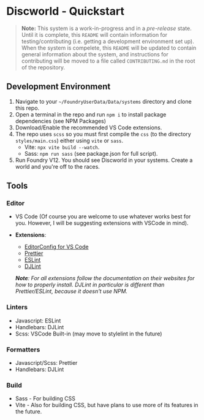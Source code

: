 # Discworld - Quickstart

> **Note:** This system is a work-in-progress and in a _pre-release_ state. Until it is complete, this `README` will contain information for testing/contributing (i.e. getting a development environment set up). When the system is compelete, this `README` will be updated to contain general information about the system, and instructions for contributing will be moved to a file called `CONTRIBUTING.md` in the root of the repository.

## Development Environment

1. Navigate to your `~/FoundryUserData/Data/systems` directory and clone this repo.
2. Open a terminal in the repo and run `npm i` to install package dependencies (see NPM Packages)
3. Download/Enable the recommended VS Code extensions.
4. The repo uses `scss` so you must first compile the `css` (to the directory `styles/main.css`) either using `vite` or `sass`.
   - Vite: `npx vite build --watch`.
   - Sass: `npm run sass` (see package.json for full script).
5. Run Foundry V12. You should see Discworld in your systems. Create a world and you're off to the races.

## Tools

### Editor

- VS Code (Of course you are welcome to use whatever works best for you. However, I will be suggesting extensions with VSCode in mind).
- **Extensions**:

  - [EditorConfig for VS Code](https://marketplace.visualstudio.com/items?itemName=EditorConfig.EditorConfig)
  - [Prettier](https://marketplace.visualstudio.com/items?itemName=esbenp.prettier-vscode)
  - [ESLint](https://marketplace.visualstudio.com/items?itemName=dbaeumer.vscode-eslint)
  - [DJLint](https://marketplace.visualstudio.com/items?itemName=monosans.djlint)

  _**Note**: For all extensions follow the documentation on their websites for how to properly install. DJLint in particular is different than Prettier/ESLint, because it doesn't use NPM._

### Linters

- Javascript: ESLint
- Handlebars: DJLint
- Scss: VSCode Built-in (may move to stylelint in the future)

### Formatters

- Javascript/Scss: Prettier
- Handlebars: DJLint

### Build

- Sass - For building CSS
- Vite - Also for building CSS, but have plans to use more of its features in the future.
